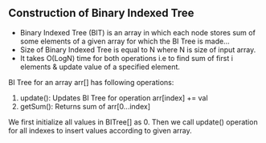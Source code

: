 
<!-- https://www.youtube.com/watch?v=4SNzC4uNmTA&t=67s -->
## Construction of Binary Indexed Tree
+ Binary Indexed Tree (BIT) is an array in which each node stores sum of some elements of a given array for which the BI Tree is made...
+ Size of Binary Indexed Tree is equal to N where N is size of input array.
+ It takes O(LogN) time for both operations i.e to find sum of first i elements & update value of a specified element.

BI Tree for an array arr[] has following operations:
1. update(): Updates BI Tree for operation arr[index] += val
2. getSum(): Returns sum of arr[0...index]

We first initialize all values in BITree[] as 0.
Then we call update() operation for all indexes to insert values according to given array.


